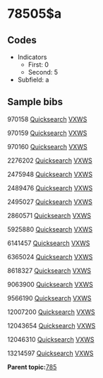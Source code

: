 # 78505$a

## Codes

-   Indicators
    -   First: 0
    -   Second: 5
-   Subfield: a

## Sample bibs

970158 [Quicksearch](https://search.library.yale.edu/catalog/970158) [VXWS](http://prodorbis.library.yale.edu:7014/vxws/GetHoldingsService?bibId=970158)

970159 [Quicksearch](https://search.library.yale.edu/catalog/970159) [VXWS](http://prodorbis.library.yale.edu:7014/vxws/GetHoldingsService?bibId=970159)

970160 [Quicksearch](https://search.library.yale.edu/catalog/970160) [VXWS](http://prodorbis.library.yale.edu:7014/vxws/GetHoldingsService?bibId=970160)

2276202 [Quicksearch](https://search.library.yale.edu/catalog/2276202) [VXWS](http://prodorbis.library.yale.edu:7014/vxws/GetHoldingsService?bibId=2276202)

2475948 [Quicksearch](https://search.library.yale.edu/catalog/2475948) [VXWS](http://prodorbis.library.yale.edu:7014/vxws/GetHoldingsService?bibId=2475948)

2489476 [Quicksearch](https://search.library.yale.edu/catalog/2489476) [VXWS](http://prodorbis.library.yale.edu:7014/vxws/GetHoldingsService?bibId=2489476)

2495027 [Quicksearch](https://search.library.yale.edu/catalog/2495027) [VXWS](http://prodorbis.library.yale.edu:7014/vxws/GetHoldingsService?bibId=2495027)

2860571 [Quicksearch](https://search.library.yale.edu/catalog/2860571) [VXWS](http://prodorbis.library.yale.edu:7014/vxws/GetHoldingsService?bibId=2860571)

5925880 [Quicksearch](https://search.library.yale.edu/catalog/5925880) [VXWS](http://prodorbis.library.yale.edu:7014/vxws/GetHoldingsService?bibId=5925880)

6141457 [Quicksearch](https://search.library.yale.edu/catalog/6141457) [VXWS](http://prodorbis.library.yale.edu:7014/vxws/GetHoldingsService?bibId=6141457)

6365024 [Quicksearch](https://search.library.yale.edu/catalog/6365024) [VXWS](http://prodorbis.library.yale.edu:7014/vxws/GetHoldingsService?bibId=6365024)

8618327 [Quicksearch](https://search.library.yale.edu/catalog/8618327) [VXWS](http://prodorbis.library.yale.edu:7014/vxws/GetHoldingsService?bibId=8618327)

9063900 [Quicksearch](https://search.library.yale.edu/catalog/9063900) [VXWS](http://prodorbis.library.yale.edu:7014/vxws/GetHoldingsService?bibId=9063900)

9566190 [Quicksearch](https://search.library.yale.edu/catalog/9566190) [VXWS](http://prodorbis.library.yale.edu:7014/vxws/GetHoldingsService?bibId=9566190)

12007200 [Quicksearch](https://search.library.yale.edu/catalog/12007200) [VXWS](http://prodorbis.library.yale.edu:7014/vxws/GetHoldingsService?bibId=12007200)

12043654 [Quicksearch](https://search.library.yale.edu/catalog/12043654) [VXWS](http://prodorbis.library.yale.edu:7014/vxws/GetHoldingsService?bibId=12043654)

12046310 [Quicksearch](https://search.library.yale.edu/catalog/12046310) [VXWS](http://prodorbis.library.yale.edu:7014/vxws/GetHoldingsService?bibId=12046310)

13214597 [Quicksearch](https://search.library.yale.edu/catalog/13214597) [VXWS](http://prodorbis.library.yale.edu:7014/vxws/GetHoldingsService?bibId=13214597)

**Parent topic:**[785](../../tags/785/785.md)

